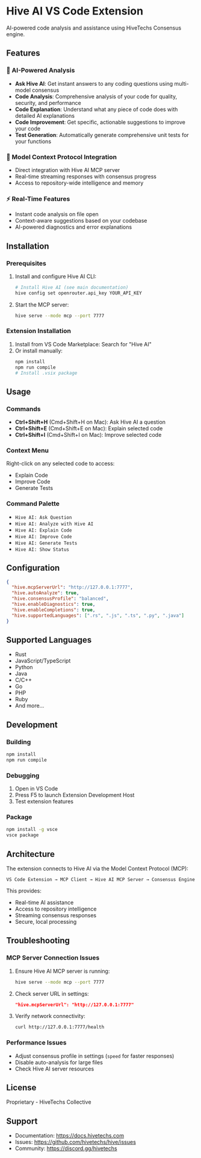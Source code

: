 # Hive AI VS Code Extension

AI-powered code analysis and assistance using HiveTechs Consensus engine.

## Features

### 🧠 AI-Powered Analysis
- **Ask Hive AI**: Get instant answers to any coding questions using multi-model consensus
- **Code Analysis**: Comprehensive analysis of your code for quality, security, and performance
- **Code Explanation**: Understand what any piece of code does with detailed AI explanations
- **Code Improvement**: Get specific, actionable suggestions to improve your code
- **Test Generation**: Automatically generate comprehensive unit tests for your functions

### 🔌 Model Context Protocol Integration
- Direct integration with Hive AI MCP server
- Real-time streaming responses with consensus progress
- Access to repository-wide intelligence and memory

### ⚡ Real-Time Features
- Instant code analysis on file open
- Context-aware suggestions based on your codebase
- AI-powered diagnostics and error explanations

## Installation

### Prerequisites
1. Install and configure Hive AI CLI:
   ```bash
   # Install Hive AI (see main documentation)
   hive config set openrouter.api_key YOUR_API_KEY
   ```

2. Start the MCP server:
   ```bash
   hive serve --mode mcp --port 7777
   ```

### Extension Installation
1. Install from VS Code Marketplace: Search for "Hive AI"
2. Or install manually:
   ```bash
   npm install
   npm run compile
   # Install .vsix package
   ```

## Usage

### Commands
- **Ctrl+Shift+H** (Cmd+Shift+H on Mac): Ask Hive AI a question
- **Ctrl+Shift+E** (Cmd+Shift+E on Mac): Explain selected code
- **Ctrl+Shift+I** (Cmd+Shift+I on Mac): Improve selected code

### Context Menu
Right-click on any selected code to access:
- Explain Code
- Improve Code  
- Generate Tests

### Command Palette
- `Hive AI: Ask Question`
- `Hive AI: Analyze with Hive AI`
- `Hive AI: Explain Code`
- `Hive AI: Improve Code`
- `Hive AI: Generate Tests`
- `Hive AI: Show Status`

## Configuration

```json
{
  "hive.mcpServerUrl": "http://127.0.0.1:7777",
  "hive.autoAnalyze": true,
  "hive.consensusProfile": "balanced",
  "hive.enableDiagnostics": true,
  "hive.enableCompletions": true,
  "hive.supportedLanguages": [".rs", ".js", ".ts", ".py", ".java"]
}
```

## Supported Languages

- Rust
- JavaScript/TypeScript
- Python
- Java
- C/C++
- Go
- PHP
- Ruby
- And more...

## Development

### Building
```bash
npm install
npm run compile
```

### Debugging
1. Open in VS Code
2. Press F5 to launch Extension Development Host
3. Test extension features

### Package
```bash
npm install -g vsce
vsce package
```

## Architecture

The extension connects to Hive AI via the Model Context Protocol (MCP):

```
VS Code Extension → MCP Client → Hive AI MCP Server → Consensus Engine
```

This provides:
- Real-time AI assistance
- Access to repository intelligence
- Streaming consensus responses
- Secure, local processing

## Troubleshooting

### MCP Server Connection Issues
1. Ensure Hive AI MCP server is running:
   ```bash
   hive serve --mode mcp --port 7777
   ```

2. Check server URL in settings:
   ```json
   "hive.mcpServerUrl": "http://127.0.0.1:7777"
   ```

3. Verify network connectivity:
   ```bash
   curl http://127.0.0.1:7777/health
   ```

### Performance Issues
- Adjust consensus profile in settings (`speed` for faster responses)
- Disable auto-analysis for large files
- Check Hive AI server resources

## License

Proprietary - HiveTechs Collective

## Support

- Documentation: https://docs.hivetechs.com
- Issues: https://github.com/hivetechs/hive/issues
- Community: https://discord.gg/hivetechs